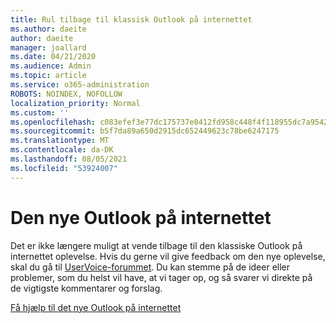 ```yaml
---
title: Rul tilbage til klassisk Outlook på internettet
ms.author: daeite
author: daeite
manager: joallard
ms.date: 04/21/2020
ms.audience: Admin
ms.topic: article
ms.service: o365-administration
ROBOTS: NOINDEX, NOFOLLOW
localization_priority: Normal
ms.custom: ''
ms.openlocfilehash: c083efef3e77dc175737e0412fd958c448f4f118955dc7a95427dab831ccbe4d
ms.sourcegitcommit: b5f7da89a650d2915dc652449623c78be6247175
ms.translationtype: MT
ms.contentlocale: da-DK
ms.lasthandoff: 08/05/2021
ms.locfileid: "53924007"
---
```

# <a name="the-new-outlook-on-the-web"></a>Den nye Outlook på internettet

Det er ikke længere muligt at vende tilbage til den klassiske Outlook på internettet oplevelse. Hvis du gerne vil give feedback om den nye oplevelse, skal du gå til [UserVoice-forummet](https://go.microsoft.com/fwlink/?linkid=2103182). Du kan stemme på de ideer eller problemer, som du helst vil have, at vi tager op, og så svarer vi direkte på de vigtigste kommentarer og forslag.

[Få hjælp til det nye Outlook på internettet](https://support.office.com/article/017014cd-2ad0-41ab-8473-6bd8c349d4f8)